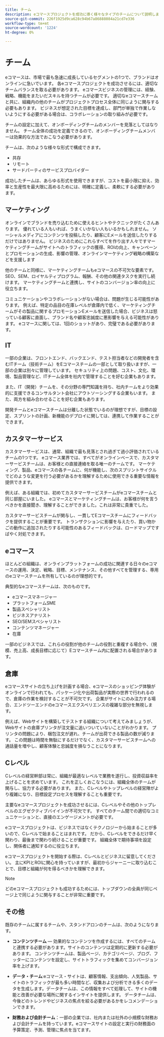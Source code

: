 ```yaml
---
title: チーム
description: eコマースプロジェクトを成功に導く様々なタイプのチームについて説明します。
source-git-commit: 226f1925d9ca628c94b67a86888084a21cd7e336
workflow-type: tm+mt
source-wordcount: '1224'
ht-degree: 0%

---
```



# チーム

eコマースは、市場で最も急速に成長しているセグメントの1つで、ブランドはオンラインに急いでいます。 各eコマースプロジェクトを成功させるには、適切なチームバランスを取る必要があります。 eコマースビジネスの管理には、経験、戦略、機能をまたいだスキルを持つチームが必要です。 適切なeコマースチームと共に、組織内の他のチームがプロジェクトプロセス全体に同じように関与する必要もあります。 ビジネスが想定された目標を達成し、部門が単独で作業しないようにする必要がある場合は、コラボレーションの取り組みが必要です。

チームの設定に加えて、オンボーディングチームのメンバーを見落としてはなりません。 チーム全体の成功を定義できるので、オンボーディングチームメンバーは効果的な方法でおこなう必要があります。

チームは、次のような様々な形式で構成できます。

- 共存
- リモート
- サードパーティのサービスプロバイダー

成功したチームは、あらゆる形式を使用できますが、コストを最小限に抑え、効率と生産性を最大限に高めるためには、明確に定義し、柔軟にする必要があります。

## マーケティング

オンラインでブランドを売り込むために使えるヒントやテクニックがたくさんあります。 優れている人もいれば、うまくいかない人もいるかもしれません。 ソーシャルメディアにコンテンツを投稿したり、顧客にEメールを送信したりするだけではありません。 ビジネスのためにこれらすべてを作り出す人々ですマーケティングチームがサイトへのトラフィックの獲得、ROIの向上、キャンペーンとプロモーションの生成、影響の管理、オンラインマーケティング戦略の構築などを支援します

他のチームと同様に、マーケティングチームもeコマースの不可欠な要素です。 SEO、SEM、ロイヤルティプログラム、報酬、その他の関連タスクを実行し続けます。 マーケティングチームと連携し、サイトのコンバージョン率の向上に役立ちます。

コミュニケーションやコラボレーションがない場合は、問題が生じる可能性があります。 例えば、特定の品目の在庫レベルが倉庫内で低く、マーケティングチームがその製品に関するプロモーションEメールを送信した場合、ビジネスは怒っている顧客に直面し、ブランド名や顧客忠誠度に悪影響を与える可能性があります。 eコマースに関しては、1回のショットがあり、完璧である必要があります。

## IT

一部の企業は、フロントエンド、バックエンド、テスト担当者などの開発者を含むITチーム（技術チーム）をEコマースチームの一部として取り扱いますが、一部の企業は別々に管理しています。 セキュリティ上の問題、コスト、文化、環境、製品管理など、ITチーム全体を社内で管理することを好む企業もあります。

また、IT（開発）チームを、その分野の専門知識を持ち、社内チームをより効果的に支援できるコンサルタント会社にアウトソーシングする企業もいます。 また、両方を組み合わせることを好む企業もあります。

開発チームとeコマースチームは分離した状態でいるのが理想ですが、目標の設定、スプリントの計画、新機能のデプロイに関しては、連携して作業することができます。

## カスタマーサービス

カスタマーサービスは、通常、組織で最も見落とされ過ぎて過小評価されているチームの1つです。 eコマース業界では、すべてがオンラインベースで、カスタマーサービスチームは、お客様との直接連絡を取る唯一のチームです。 マーケティング、製品、eコマースの各チームに、何が機能し、次のスプリントサイクルでどのような変更を行う必要があるかを理解するために使用できる重要な情報を提供できます。

例えば、ある組織では、初めてカスタマーサービスチームがeコマースチームと同じ部屋にいました。 eコマースとマーケティングチームは、お客様が何を言うべきかを直接聞き、理解することができました。これは非常に貴重でした。

カスタマーサービスチームが関与し、一貫してEコマースチームにフィードバックを提供することが重要です。 トランザクションに影響を与えたり、買い物かごの動作に追加されたりする可能性のあるフィードバックは、ロードマップですばやく対処できます。

## eコマース

ほとんどの組織は、オンラインプラットフォームの成功に関連する日々のeコマースの運用、決定、戦略、目標、メンテナンス、その他すべてを管理する、専用のeコマースチームを所有しているのが理想的です。

典型的なeコマースチームは、次のものです。

- eコマースマネージャー
- プラットフォームSME
- 製品スペシャリスト
- ビジネスアナリスト
- SEO/SEMスペシャリスト
- コンテンツマネージャー
- 在庫

一部のビジネスでは、これらの役割が他のチームの役割と重複する場合や、（規模、売上高、成長目標に応じて）Eコマースチーム内に配置される場合があります。

## 倉庫

eコマースサイトの立ち上げを計画する場合、eコマースのショッピング体験がオンラインで行われても、パッケージ化や出荷製品が実際の世界で行われるので、倉庫の作業を検討することが不可欠です。 企業がサイトにのみ注力する場合、エンドツーエンドのeコマースエクスペリエンスの複雑な部分を無視します。

例えば、Webサイトを構築してテストする組織について考えてみましょうが、Webサイトの倉庫プリンタが注文量に追いついていないことがわかります。 プリンタの問題により、梱包注文が遅れ、チームが出荷できる製品の数が減ります。 この問題は時間を無駄にするだけでなく、カスタマーサービスチームへの通話量を増やし、顧客体験と忠誠度を損なうことになります。

## Cレベル

Cレベルの経営幹部は常に、組織が最適なレベルで業務を遂行し、投資収益率を上げることを求めています。 これを正しくおこなうには、組織全体のチームが関与し、協力する必要があります。 また、Cレベルやトップレベルの経営陣がより複雑になり、目標設定プロセスを理解することも重要です。

主要なeコマースプロジェクトを成功させるには、Cレベルやその他のトップレベルのエグゼクティブバイインが不可欠です。 すべてのチーム間での適切なコミュニケーションと、直接のエンゲージメントが必要です。

eコマースプロジェクトは、ビジネスではなくテクノロジーから始まることが多いので、Cレベルで始まることはまれです。 だから、Cレベルをできるだけ早く関わり、最後まで関わり続けることが重要です。 組織全体で期待事項を設定し、関係者に通知するのに役立ちます。

eコマースプロジェクトを開始する際は、Cレベルとビジネスに留意してください。 主にKPIとROIに関心を持っていますが、最初からジャーニーに取り込むことで、目標と組織が何を得るべきかを理解できます。

>[!NOTE]
>
>どのeコマースプロジェクトも成功するためには、トップダウンの全員が同じページ上で同じように関与することが非常に重要です。

## その他

既存のチームに属するチームや、スタンドアロンのチームは、次のようになります。

- **コンテンツチーム** — 効果的なコンテンツを作成するには、すべてのチームと連携する必要があります。サイトのコンテンツは定期的に更新する必要があります。 コンテンツチームは、製品ページ、カテゴリページ、ブログ、フッターにコンテンツを設定し、サイトトラフィックを集めてコンバージョン率を上げます。

- **データ・チーム**:eコマース・サイトは、顧客情報、支出傾向、人気製品、サイトのトラフィックが最も多い時間など、収集および分析できる多くのデータを生成します。データチームは、この情報をすべて処理して、サイトの機能と改善が必要な場所に関するインサイトを提供します。 データチームは、今後どのトレンドやビジネスの焦点を絞る必要があるかをレコメンデーションできます。

- **財務および会計チーム**：一部の企業では、社内または社外の小規模な財務および会計チームを持っています。eコマースサイトの設定と実行の財務面の予算策定、予測、管理に焦点を当てます。
